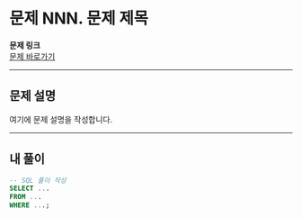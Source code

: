 # 문제 NNN. 문제 제목

**문제 링크**  
[문제 바로가기](https://example.com/problem-link)

---

## 문제 설명
여기에 문제 설명을 작성합니다.

---

## 내 풀이
```sql
-- SQL 풀이 작성
SELECT ...
FROM ...
WHERE ...;
